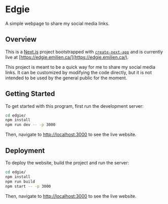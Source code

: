 # Edgie

A simple webpage to share my social media links.

## Overview

This is a [Next.js](https://nextjs.org/) project bootstrapped with [`create-next-app`](https://github.com/vercel/next.js/tree/canary/packages/create-next-app) and is currently live at [https://edgie.emilien.ca/](https://edgie.emilien.ca/).

This project is meant to be a quick way for me to share my social media links. It can be customized by modifying the code directly, but it is not intended to be used by the general public for the moment.

## Getting Started

To get started with this program, first run the development server:

```bash
cd edgie/
npm install
npm run dev -- -p 3000
```

Then, navigate to [http://localhost:3000](http://localhost:3000) to see the live website.

## Deployment

To deploy the website, build the project and run the server:

```bash
cd edgie/
npm install
npm run build
npm start -- -p 3000
```

Then, navigate to [http://localhost:3000](http://localhost:3000) to see the live website.
